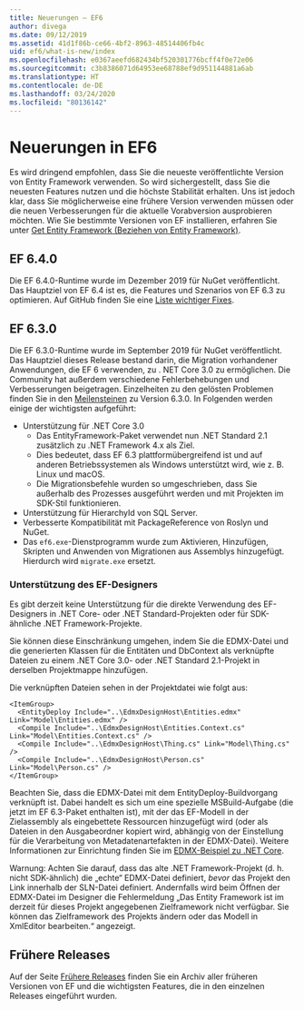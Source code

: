```yaml
---
title: Neuerungen – EF6
author: divega
ms.date: 09/12/2019
ms.assetid: 41d1f86b-ce66-4bf2-8963-48514406fb4c
uid: ef6/what-is-new/index
ms.openlocfilehash: e0367aeefd682434bf520301776bcff4f0e72e06
ms.sourcegitcommit: c3b8386071d64953ee68788ef9d951144881a6ab
ms.translationtype: HT
ms.contentlocale: de-DE
ms.lasthandoff: 03/24/2020
ms.locfileid: "80136142"
---
```

# <a name="whats-new-in-ef6"></a>Neuerungen in EF6

Es wird dringend empfohlen, dass Sie die neueste veröffentlichte Version von Entity Framework verwenden. So wird sichergestellt, dass Sie die neuesten Features nutzen und die höchste Stabilität erhalten.
Uns ist jedoch klar, dass Sie möglicherweise eine frühere Version verwenden müssen oder die neuen Verbesserungen für die aktuelle Vorabversion ausprobieren möchten.
Wie Sie bestimmte Versionen von EF installieren, erfahren Sie unter [Get Entity Framework (Beziehen von Entity Framework)](~/ef6/fundamentals/install.md).

## <a name="ef-640"></a>EF 6.4.0

Die EF 6.4.0-Runtime wurde im Dezember 2019 für NuGet veröffentlicht. Das Hauptziel von EF 6.4 ist es, die Features und Szenarios von EF 6.3 zu optimieren. Auf GitHub finden Sie eine [Liste wichtiger Fixes](https://github.com/dotnet/ef6/milestone/14?closed=1).

## <a name="ef-630"></a>EF 6.3.0

Die EF 6.3.0-Runtime wurde im September 2019 für NuGet veröffentlicht. Das Hauptziel dieses Release bestand darin, die Migration vorhandener Anwendungen, die EF 6 verwenden, zu . NET Core 3.0 zu ermöglichen. Die Community hat außerdem verschiedene Fehlerbehebungen und Verbesserungen beigetragen. Einzelheiten zu den gelösten Problemen finden Sie in den [Meilensteinen](https://github.com/aspnet/EntityFramework6/milestones?state=closed) zu Version 6.3.0. In Folgenden werden einige der wichtigsten aufgeführt:

- Unterstützung für .NET Core 3.0
  - Das EntityFramework-Paket verwendet nun .NET Standard 2.1 zusätzlich zu .NET Framework 4.x als Ziel.
  - Dies bedeutet, dass EF 6.3 plattformübergreifend ist und auf anderen Betriebssystemen als Windows unterstützt wird, wie z. B. Linux und macOS.
  - Die Migrationsbefehle wurden so umgeschrieben, dass Sie außerhalb des Prozesses ausgeführt werden und mit Projekten im SDK-Stil funktionieren.
- Unterstützung für HierarchyId von SQL Server.
- Verbesserte Kompatibilität mit PackageReference von Roslyn und NuGet.
- Das `ef6.exe`-Dienstprogramm wurde zum Aktivieren, Hinzufügen, Skripten und Anwenden von Migrationen aus Assemblys hinzugefügt. Hierdurch wird `migrate.exe` ersetzt.

### <a name="ef-designer-support"></a>Unterstützung des EF-Designers

Es gibt derzeit keine Unterstützung für die direkte Verwendung des EF-Designers in .NET Core- oder .NET Standard-Projekten oder für SDK-ähnliche .NET Framework-Projekte. 

Sie können diese Einschränkung umgehen, indem Sie die EDMX-Datei und die generierten Klassen für die Entitäten und DbContext als verknüpfte Dateien zu einem .NET Core 3.0- oder .NET Standard 2.1-Projekt in derselben Projektmappe hinzufügen.

Die verknüpften Dateien sehen in der Projektdatei wie folgt aus:

``` csproj 
<ItemGroup>
  <EntityDeploy Include="..\EdmxDesignHost\Entities.edmx" Link="Model\Entities.edmx" />
  <Compile Include="..\EdmxDesignHost\Entities.Context.cs" Link="Model\Entities.Context.cs" />
  <Compile Include="..\EdmxDesignHost\Thing.cs" Link="Model\Thing.cs" />
  <Compile Include="..\EdmxDesignHost\Person.cs" Link="Model\Person.cs" />
</ItemGroup>
```

Beachten Sie, dass die EDMX-Datei mit dem EntityDeploy-Buildvorgang verknüpft ist. Dabei handelt es sich um eine spezielle MSBuild-Aufgabe (die jetzt im EF 6.3-Paket enthalten ist), mit der das EF-Modell in der Zielassembly als eingebettete Ressourcen hinzugefügt wird (oder als Dateien in den Ausgabeordner kopiert wird, abhängig von der Einstellung für die Verarbeitung von Metadatenartefakten in der EDMX-Datei). Weitere Informationen zur Einrichtung finden Sie im [EDMX-Beispiel zu .NET Core](https://aka.ms/EdmxDotNetCoreSample).

Warnung: Achten Sie darauf, dass das alte .NET Framework-Projekt (d. h. nicht SDK-ähnlich) die „echte“ EDMX-Datei definiert, _bevor_ das Projekt den Link innerhalb der SLN-Datei definiert. Andernfalls wird beim Öffnen der EDMX-Datei im Designer die Fehlermeldung „Das Entity Framework ist im derzeit für dieses Projekt angegebenen Zielframework nicht verfügbar. Sie können das Zielframework des Projekts ändern oder das Modell in XmlEditor bearbeiten.“ angezeigt.

## <a name="past-releases"></a>Frühere Releases

Auf der Seite [Frühere Releases](past-releases.md) finden Sie ein Archiv aller früheren Versionen von EF und die wichtigsten Features, die in den einzelnen Releases eingeführt wurden.
